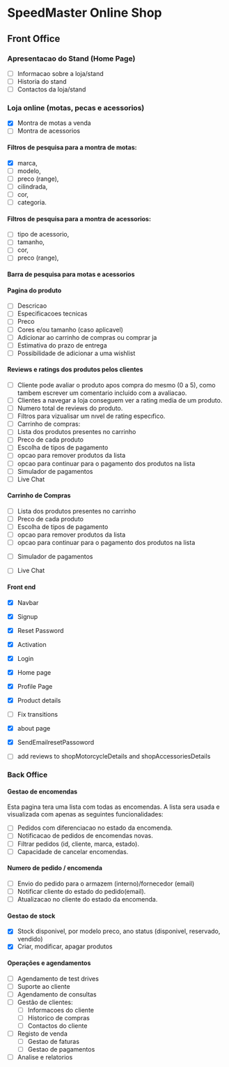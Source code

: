 # SpeedMaster Online Shop


## Front Office

### Apresentacao do Stand (Home Page)
- [ ] Informacao sobre a loja/stand
- [ ] Historia do stand
- [ ] Contactos da loja/stand

### Loja online (motas, pecas e acessorios)
- [X] Montra de motas a venda
- [ ] Montra de acessorios

#### Filtros de pesquisa para a montra de motas:
- [X] marca,
- [ ] modelo,
- [ ] preco (range),
- [ ] cilindrada,
- [ ] cor,
- [ ] categoria.

#### Filtros de pesquisa para a montra de acessorios:
- [ ] tipo de acessorio,
- [ ] tamanho,
- [ ] cor,
- [ ] preco (range),

#### Barra de pesquisa para motas e acessorios

#### Pagina do produto
- [ ] Descricao
- [ ] Especificacoes tecnicas
- [ ] Preco
- [ ] Cores e/ou tamanho (caso aplicavel)
- [ ] Adicionar ao carrinho de compras ou comprar ja
- [ ] Estimativa do prazo de entrega
- [ ] Possibilidade de adicionar a uma wishlist

#### Reviews e ratings dos produtos pelos clientes
- [ ] Cliente pode avaliar o produto apos compra do mesmo (0 a 5), como tambem escrever um comentario incluido com a avaliacao.
- [ ] Clientes a navegar a loja conseguem ver a rating media de um produto.
- [ ] Numero total de reviews do produto.
- [ ] Filtros para vizualisar um nıvel de rating especıfico.
- [ ] Carrinho de compras:
- [ ] Lista dos produtos presentes no carrinho
- [ ] Preco de cada produto
- [ ] Escolha de tipos de pagamento
- [ ] opcao para remover produtos da lista
- [ ] opcao para continuar para o pagamento dos produtos na lista
- [ ] Simulador de pagamentos
- [ ] Live Chat

#### Carrinho de Compras
- [ ] Lista dos produtos presentes no carrinho
- [ ] Preco de cada produto
- [ ] Escolha de tipos de pagamento
- [ ] opcao para remover produtos da lista
- [ ] opcao para continuar para o pagamento dos produtos na lista

* [ ] Simulador de pagamentos
* [ ] Live Chat


#### Front end 

- [X] Navbar
- [X] Signup
- [X] Reset Password
- [X] Activation
- [X] Login
- [X] Home page
- [X] Profile Page
- [X] Product details
- [ ] Fix transitions
- [X] about page
- [X] SendEmailresetPassoword
- [ ] add reviews to shopMotorcycleDetails and  shopAccessoriesDetails




### Back Office

#### Gestao de encomendas
Esta pagina tera uma lista com todas as encomendas. A lista sera usada e visualizada com
apenas as seguintes funcionalidades:
- [ ] Pedidos com diferenciacao no estado da encomenda.
- [ ] Notificacao de pedidos de encomendas novas.
- [ ] Filtrar pedidos (id, cliente, marca, estado).
- [ ] Capacidade de cancelar encomendas.

#### Numero de pedido / encomenda
- [ ] Envio do pedido para o armazem (interno)/fornecedor (email)
- [ ] Notificar cliente do estado do pedido(email).
- [ ] Atualizacao no cliente do estado da encomenda.

#### Gestao de stock
- [X] Stock disponivel, por modelo preco, ano status (disponivel, reservado, vendido)
- [X] Criar, modificar, apagar produtos

#### Operações e agendamentos
* [ ] Agendamento de test drives
* [ ] Suporte ao cliente
* [ ] Agendamento de consultas
* [ ] Gestão de clientes:
    - [ ] Informacoes do cliente
    - [ ] Historico de compras
    - [ ] Contactos do cliente
* [ ] Registo de venda
    - [ ] Gestao de faturas
    - [ ] Gestao de pagamentos

* [ ] Analise e relatorios
